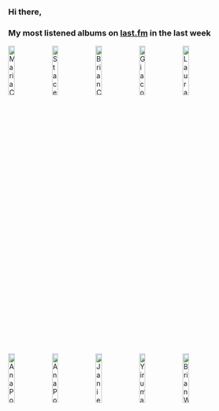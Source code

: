 ### Hi there, 

### My most listened albums on [last.fm](https://www.last.fm/user/jfdesignnet) in the last week

[<img src='https://lastfm.freetls.fastly.net/i/u/300x300/9658a1cd35c44142a111ca103e5d75f4.jpg' width='16%' height='16%' alt='Maria Callas - Maria Callas'>](https://www.last.fm/music/maria%2bcallas/maria%2bcallas)&nbsp;
[<img src='https://lastfm.freetls.fastly.net/i/u/300x300/01e9370e5271fb039110cf99d1553558.jpg' width='16%' height='16%' alt='Stacey Kent - Its A Wonderful World'>](https://www.last.fm/music/stacey%2bkent/it%2527s%2ba%2bwonderful%2bworld)&nbsp;
[<img src='https://lastfm.freetls.fastly.net/i/u/300x300/4e0b52b333b7a25bc322d91998836c5f.jpg' width='16%' height='16%' alt='Brian Crain - Deep Focus Piano Study Playlist'>](https://www.last.fm/music/brian%2bcrain/deep%2bfocus%2bpiano%2bstudy%2bplaylist)&nbsp;
[<img src='https://lastfm.freetls.fastly.net/i/u/300x300/b63506b498c94894ef00b32a97f44059.jpg' width='16%' height='16%' alt='Giacomo Puccini - Maria Callas - Puccini'>](https://www.last.fm/music/giacomo%2bpuccini/maria%2bcallas%2b-%2bpuccini)&nbsp;
[<img src='https://lastfm.freetls.fastly.net/i/u/300x300/1e49f3a3452c4e80a427d5a1ac17ef12.png' width='16%' height='16%' alt='Laura Osnes - Dream a Little Dream - Live At the Cafe Carlyle'>](https://www.last.fm/music/laura%2bosnes/dream%2ba%2blittle%2bdream%2b-%2blive%2bat%2bthe%2bcafe%2bcarlyle)&nbsp;
<br>
[<img src='https://lastfm.freetls.fastly.net/i/u/300x300/f83764a557d2d4f94cc273c614fb279d.jpg' width='16%' height='16%' alt='Ana Popovic - Trilogy (Full Album)'>](https://www.last.fm/music/ana%2bpopovic/trilogy%2b%2528full%2balbum%2529)&nbsp;
[<img src='https://lastfm.freetls.fastly.net/i/u/300x300/38d9292ed49051d87fc5d030a8bad0cd.jpg' width='16%' height='16%' alt='Ana Popovic - Live for Live'>](https://www.last.fm/music/ana%2bpopovic/live%2bfor%2blive)&nbsp;
[<img src='https://lastfm.freetls.fastly.net/i/u/300x300/b3bd3212a49745cec55490a4c4905d1d.jpg' width='16%' height='16%' alt='Janie Becker - HeartSong Ireland'>](https://www.last.fm/music/janie%2bbecker/heartsong%2bireland)&nbsp;
[<img src='https://lastfm.freetls.fastly.net/i/u/300x300/594eeea01db9eef22e0d4ba8d83e6839.jpg' width='16%' height='16%' alt='Yiruma - The Best - Reminiscent 10th Anniversary'>](https://www.last.fm/music/yiruma/the%2bbest%2b-%2breminiscent%2b10th%2banniversary)&nbsp;
[<img src='https://lastfm.freetls.fastly.net/i/u/300x300/034f26cf9386e51c47891e3afac13c5c.jpg' width='16%' height='16%' alt='Brian Wilson - At My Piano'>](https://www.last.fm/music/brian%2bwilson/at%2bmy%2bpiano)&nbsp;
<br>
